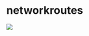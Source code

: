 # networkroutes

<a href="https://portal.azure.com/#create/Microsoft.Template/uri/https%3A%2F%2Fraw.githubusercontent.com%2Fdominicthevanr%2Fnetworkroutes%2Fmaster%2Froutetablescript%3Ftoken%3DAOcIpzrPeKCEPts0IEtsNbSavMnHt7Siks5cT7d3wA%3D%3D" target="_blank">
    <img src="http://azuredeploy.net/deploybutton.png"/>
</a>
